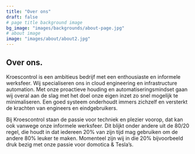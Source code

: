 ```yaml
---
title: "Over ons"
draft: false
# page title background image
bg_image: "images/backgrounds/about-page.jpg"
# about image
image: "images/about/about2.jpg"
---
```


## Over ons.

Kroescontrol is een ambitieus bedrijf met een enthousiaste en informele werksfeer. Wij specialiseren ons in cloud engineering en infrastructure automation. Met onze proactieve houding en automatiseringsmindset gaan wij overal aan de slag met het doel onze eigen inzet zo snel mogelijk te minimaliseren. Een goed systeem onderhoudt immers zichzelf en versterkt de krachten van engineers en eindgebruikers.

Bij Kroescontrol staan de passie voor techniek en plezier voorop, dat kan ook vanwege onze informele werksfeer. Dit blijkt onder andere uit de 80/20 regel, die houdt in dat iedereen 20% van zijn tijd mag gebruiken om de andere 80% leuker te maken. Momenteel zijn wij in die 20% bijvoorbeeld druk bezig met onze passie voor domotica & Tesla’s.
